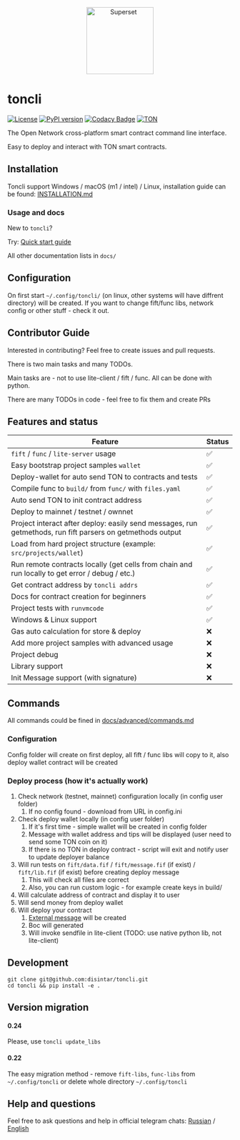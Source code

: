 <p align="center">
   <a href="https://disintar.io/">
       <img
        src="https://raw.githubusercontent.com/disintar/toncli/master/docs/images/logo.png"
        alt="Superset"
        height="150"
      />
   </a>
</p>

# toncli

[![License](https://img.shields.io/badge/License-Apache%202.0-blue.svg)](https://opensource.org/licenses/Apache-2.0)
[![PyPI version](https://badge.fury.io/py/toncli.svg)](https://github.com/disintar/toncli)
[![Codacy Badge](https://app.codacy.com/project/badge/Grade/8f4acbbba3a743f992062c377c48c675)](https://www.codacy.com/gh/disintar/toncli/dashboard?utm_source=github.com&amp;utm_medium=referral&amp;utm_content=disintar/toncli&amp;utm_campaign=Badge_Grade)
[![TON](https://img.shields.io/badge/%F0%9F%92%8E-TON-green)](https://ton.org)

The Open Network cross-platform smart contract command line interface. 

Easy to deploy and interact with TON smart contracts.

## Installation

Toncli support Windows / macOS (m1 / intel) / Linux, installation guide can be found: [INSTALLATION.md](/INSTALLATION.md)

### Usage and docs
New to `toncli`?

Try: [Quick start guide](/docs/quick_start_guide.md)

All other documentation lists in `docs/`

## Configuration

On first start `~/.config/toncli/` (on linux, other systems will have diffrent directory) will be created. If you want to change fift/func libs, network config or other stuff - check it out.

## Contributor Guide

Interested in contributing? Feel free to create issues and pull requests.

There is two main tasks and many TODOs.

Main tasks are - not to use lite-client / fift / func. All can be done with python.

There are many TODOs in code - feel free to fix them and create PRs

## Features and status

| Feature                                                                                                    | Status |
|------------------------------------------------------------------------------------------------------------|--------|
| `fift` / `func` / `lite-server` usage                                                                      | ✅      |
| Easy bootstrap project samples `wallet`                                                                    | ✅      |
| Deploy-wallet for auto send TON to contracts and tests                                                     | ✅      |
| Compile func to `build/` from `func/` with `files.yaml`                                                    | ✅      |
| Auto send TON to init contract address                                                                     | ✅      |
| Deploy to mainnet / testnet / ownnet                                                                       | ✅      |
| Project interact after deploy: easily send messages, run getmethods, run fift parsers on getmethods output | ✅      |
| Load from hard project structure (example: `src/projects/wallet`)                                          | ✅      |
| Run remote contracts locally (get cells from chain and run locally to get error / debug / etc.)            | ✅      |
| Get contract address by `toncli addrs`                                                                     | ✅      |
| Docs for contract creation for beginners                                                                   | ✅      |
| Project tests with `runvmcode`                                                                             | ✅      |
| Windows & Linux support                                                                                    | ✅      |
| Gas auto calculation for store & deploy                                                                    | ❌      |
| Add more project samples with advanced usage                                                               | ❌      |
| Project debug                                                                                              | ❌      |
| Library support                                                                                            | ❌      |
| Init Message support  (with signature)                                                                     | ❌      |

## Commands

All commands could be fined in [docs/advanced/commands.md](/docs/advanced/commands.md)

### Configuration

Config folder will create on first deploy, all fift / func libs will copy to it, also deploy wallet contract will be
created

### Deploy process (how it's actually work)

1. Check network (testnet, mainnet) configuration locally (in config user folder)
    1. If no config found - download from URL in config.ini
2. Check deploy wallet locally (in config user folder)
    1. If it's first time - simple wallet will be created in config folder
    2. Message with wallet address and tips will be displayed (user need to send some TON coin on it)
    3. If there is no TON in deploy contract - script will exit and notify user to update deployer balance
3. Will run tests on `fift/data.fif` / `fift/message.fif` (if exist) / `fift/lib.fif` (if exist)  before creating deploy
   message
    1. This will check all files are correct
    2. Also, you can run custom logic - for example create keys in build/
4. Will calculate address of contract and display it to user
5. Will send money from deploy wallet
6. Will deploy your contract
    1. [External message](https://gist.github.com/tvorogme/fdb174ac0740b6a52d1dbdf85f4ddc63#file-generate-fif-L113) will
       be created
    2. Boc will generated
    3. Will invoke sendfile in lite-client (TODO: use native python lib, not lite-client)

## Development

```
git clone git@github.com:disintar/toncli.git
cd toncli && pip install -e .
```

## Version migration

#### 0.24

Please, use `toncli update_libs`

#### 0.22

The easy migration method - remove `fift-libs`, `func-libs` from `~/.config/toncli` or delete whole directory `~/.config/toncli`


## Help and questions

Feel free to ask questions and help in official telegram chats: [Russian](https://t.me/tondev) / [English](https://t.me/tondev_eng)
